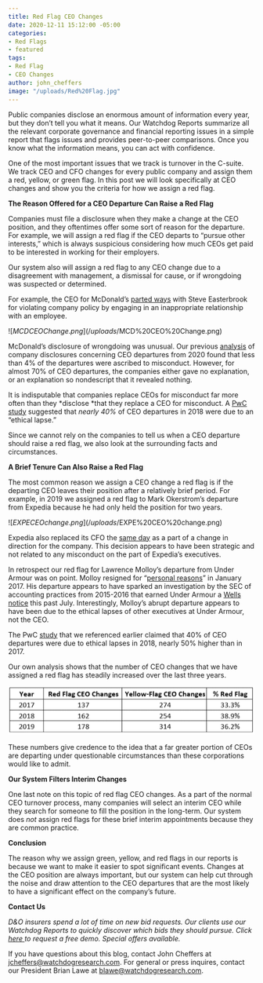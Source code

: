 ```yaml
---
title: Red Flag CEO Changes
date: 2020-12-11 15:12:00 -05:00
categories:
- Red Flags
- featured
tags:
- Red Flag
- CEO Changes
author: john_cheffers
image: "/uploads/Red%20Flag.jpg"
---
```


Public companies disclose an enormous amount of information every year, but they don’t tell you what it means. Our Watchdog Reports summarize all the relevant corporate governance and financial reporting issues in a simple report that flags issues and provides peer-to-peer comparisons. Once you know what the information means, you can act with confidence.

One of the most important issues that we track is turnover in the C-suite. We track CEO and CFO changes for every public company and assign them a red, yellow, or green flag. In this post we will look specifically at CEO changes and show you the criteria for how we assign a red flag.

**The Reason Offered for a CEO Departure Can Raise a Red Flag**

Companies must file a disclosure when they make a change at the CEO position, and they oftentimes offer some sort of reason for the departure. For example, we will assign a red flag if the CEO departs to “pursue other interests,” which is always suspicious considering how much CEOs get paid to be interested in working for their employers.

Our system also will assign a red flag to any CEO change due to a disagreement with management, a dismissal for cause, or if wrongdoing was suspected or determined.

For example, the CEO for McDonald’s [parted ways](https://www.sec.gov/Archives/edgar/data/63908/000089882219000080/pressrelease1.htm) with Steve Easterbrook for violating company policy by engaging in an inappropriate relationship with an employee.

![$MCD CEO Change.png](/uploads/$MCD%20CEO%20Change.png)

McDonald’s disclosure of wrongdoing was unusual. Our previous [analysis](https://blog.watchdogresearch.com/posts/why-has-ceo-turnover-remained-high-for-the-last-three-years/) of company disclosures concerning CEO departures from 2020 found that less than 4% of the departures were ascribed to misconduct. However, for almost 70% of CEO departures, the companies either gave no explanation, or an explanation so nondescript that it revealed nothing.

It is indisputable that companies replace CEOs for misconduct far more often than they \*disclose \*that they replace a CEO for misconduct. A [PwC study](https://www.pwc.com/gx/en/news-room/press-releases/2019/ceo-turnover-record-high.html) suggested that *nearly 40%* of CEO departures in 2018 were due to an “ethical lapse.”

Since we cannot rely on the companies to tell us when a CEO departure should raise a red flag, we also look at the surrounding facts and circumstances.

**A Brief Tenure Can Also Raise a Red Flag**

The most common reason we assign a CEO change a red flag is if the departing CEO leaves their position after a relatively brief period. For example, in 2019 we assigned a red flag to Mark Okerstrom’s departure from Expedia because he had only held the position for two years.

![$EXPE CEO change.png](/uploads/$EXPE%20CEO%20change.png)

Expedia also replaced its CFO the [same day](https://www.sec.gov/Archives/edgar/data/1324424/000119312519305833/d843290dex991.htm) as a part of a change in direction for the company. This decision appears to have been strategic and not related to any misconduct on the part of Expedia’s executives.

In retrospect our red flag for Lawrence Molloy’s departure from Under Armour was on point. Molloy resigned for “[personal reasons](https://www.sec.gov/Archives/edgar/data/1336917/000133691717000008/january312017form8-k.htm)” in January 2017. His departure appears to have sparked an investigation by the SEC of accounting practices from 2015-2016 that earned Under Armour a [Wells notice](https://www.sec.gov/ix?doc=/Archives/edgar/data/1336917/000119312520199113/d43403d8k.htm) this past July. Interestingly, Molloy’s abrupt departure appears to have been due to the ethical lapses of other executives at Under Armour, not the CEO.

The PwC [study](https://www.pwc.com/gx/en/news-room/press-releases/2019/ceo-turnover-record-high.html) that we referenced earlier claimed that 40% of CEO departures were due to ethical lapses in 2018, nearly 50% higher than in 2017.

Our own analysis shows that the number of CEO changes that we have assigned a red flag has steadily increased over the last three years.

![CEO RED Flag.png](/uploads/CEO%20RED%20Flag.png)

These numbers give credence to the idea that a far greater portion of CEOs are departing under questionable circumstances than these corporations would like to admit.

**Our System Filters Interim Changes**

One last note on this topic of red flag CEO changes. As a part of the normal CEO turnover process, many companies will select an interim CEO while they search for someone to fill the position in the long-term. Our system does *not* assign red flags for these brief interim appointments because they are common practice.

**Conclusion**

The reason why we assign green, yellow, and red flags in our reports is because we want to make it easier to spot significant events. Changes at the CEO position are always important, but our system can help cut through the noise and draw attention to the CEO departures that are the most likely to have a significant effect on the company’s future.

**Contact Us**

*D&O insurers spend a lot of time on new bid requests. Our clients use our Watchdog Reports to quickly discover which bids they should pursue. Click [here ](http://ec2-52-26-194-35.us-west-2.compute.amazonaws.com/x/d?c=10148055&l=8f486791-a4a8-4367-af11-bf1f39ebc6c7&r=dc393d8e-9c53-4da8-a628-9317a0b2abeb) to request a free demo. Special offers available.*

If you have questions about this blog, contact John Cheffers at jcheffers@watchdogresearch.com. For general or press inquires, contact our President Brian Lawe at blawe@watchdogresearch.com.